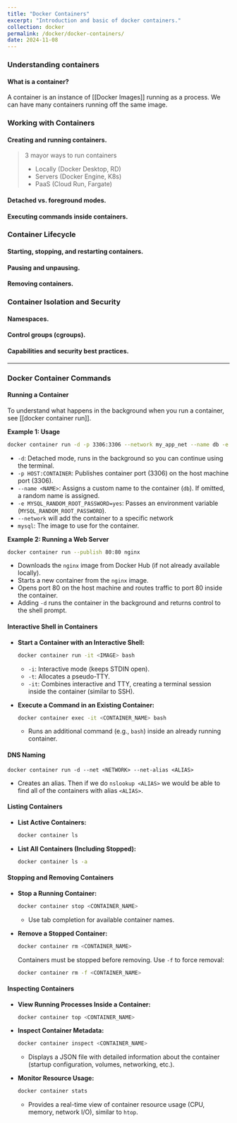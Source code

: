```yaml
---
title: "Docker Containers"
excerpt: "Introduction and basic of docker containers."
collection: docker
permalink: /docker/docker-containers/
date: 2024-11-08
---
```


### Understanding containers
#### What is a container? 
A container is an instance of [[Docker Images]] running as a process. We can have many containers running off the same image. 


### **Working with Containers**
#### Creating and running containers.
> 3 mayor ways to run containers
> - Locally (Docker Desktop, RD)
> - Servers (Docker Engine, K8s)
> - PaaS (Cloud Run, Fargate)

#### Detached vs. foreground modes.

#### Executing commands inside containers.

### **Container Lifecycle**
#### Starting, stopping, and restarting containers.
#### Pausing and unpausing.
#### Removing containers.

### **Container Isolation and Security**
#### Namespaces.
#### Control groups (cgroups).
#### Capabilities and security best practices.

---
### Docker Container Commands

#### **Running a Container**
To understand what happens in the background when you run a container, see [[docker container run]].

**Example 1: Usage**
```bash
docker container run -d -p 3306:3306 --network my_app_net --name db -e MYSQL_RANDOM_ROOT_PASSWORD=yes mysql
```

- `-d`: Detached mode, runs in the background so you can continue using the terminal.
- `-p HOST:CONTAINER`: Publishes container port (3306) on the host machine port (3306).
- `--name <NAME>`: Assigns a custom name to the container (`db`). If omitted, a random name is assigned.
- `-e MYSQL_RANDOM_ROOT_PASSWORD=yes`: Passes an environment variable (`MYSQL_RANDOM_ROOT_PASSWORD`).
- `--network` will add the container to a specific network 
- `mysql`: The image to use for the container.

**Example 2: Running a Web Server**
```bash
docker container run --publish 80:80 nginx
```

- Downloads the `nginx` image from Docker Hub (if not already available locally).
- Starts a new container from the `nginx` image.
- Opens port 80 on the host machine and routes traffic to port 80 inside the container.
- Adding `-d` runs the container in the background and returns control to the shell prompt.

#### **Interactive Shell in Containers**
- **Start a Container with an Interactive Shell:**
  ```bash
  docker container run -it <IMAGE> bash
  ```
  - `-i`: Interactive mode (keeps STDIN open).
  - `-t`: Allocates a pseudo-TTY.
  - `-it`: Combines interactive and TTY, creating a terminal session inside the container (similar to SSH).

- **Execute a Command in an Existing Container:**
  ```bash
  docker container exec -it <CONTAINER_NAME> bash
  ```
  - Runs an additional command (e.g., `bash`) inside an already running container.
#### DNS Naming
`docker container run -d --net <NETWORK> --net-alias <ALIAS>`
- Creates an alias. Then if we do `nslookup <ALIAS>` we would be able to find all of the containers with alias `<ALIAS>`. 
#### **Listing Containers**
- **List Active Containers:**
  ```bash
  docker container ls
  ```
- **List All Containers (Including Stopped):**
  ```bash
  docker container ls -a
  ```

#### **Stopping and Removing Containers**
- **Stop a Running Container:**
  ```bash
  docker container stop <CONTAINER_NAME>
  ```
  - Use tab completion for available container names.

- **Remove a Stopped Container:**
  ```bash
  docker container rm <CONTAINER_NAME>
  ```
  Containers must be stopped before removing. Use `-f` to force removal:
    ```bash
    docker container rm -f <CONTAINER_NAME>
    ```

#### **Inspecting Containers**
- **View Running Processes Inside a Container:**
  ```bash
  docker container top <CONTAINER_NAME>
  ```

- **Inspect Container Metadata:**
  ```bash
  docker container inspect <CONTAINER_NAME>
  ```
  - Displays a JSON file with detailed information about the container (startup configuration, volumes, networking, etc.).

- **Monitor Resource Usage:**
  ```bash
  docker container stats
  ```
  - Provides a real-time view of container resource usage (CPU, memory, network I/O), similar to `htop`.
